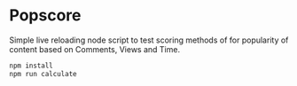 # Popscore

Simple live reloading node script to test scoring methods of for popularity of content based on Comments, Views and Time.

```sh
npm install
npm run calculate
```
